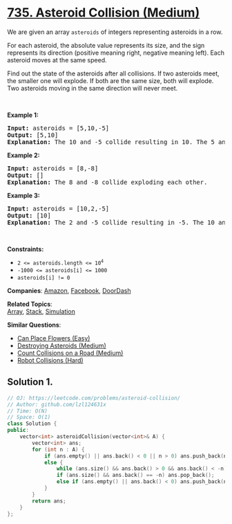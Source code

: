 # [735. Asteroid Collision (Medium)](https://leetcode.com/problems/asteroid-collision)

<p>We are given an array <code>asteroids</code> of integers representing asteroids in a row.</p>
<p>For each asteroid, the absolute value represents its size, and the sign represents its direction (positive meaning right, negative meaning left). Each asteroid moves at the same speed.</p>
<p>Find out the state of the asteroids after all collisions. If two asteroids meet, the smaller one will explode. If both are the same size, both will explode. Two asteroids moving in the same direction will never meet.</p>
<p>&nbsp;</p>
<p><strong class="example">Example 1:</strong></p>
<pre><strong>Input:</strong> asteroids = [5,10,-5]
<strong>Output:</strong> [5,10]
<strong>Explanation:</strong> The 10 and -5 collide resulting in 10. The 5 and 10 never collide.
</pre>
<p><strong class="example">Example 2:</strong></p>
<pre><strong>Input:</strong> asteroids = [8,-8]
<strong>Output:</strong> []
<strong>Explanation:</strong> The 8 and -8 collide exploding each other.
</pre>
<p><strong class="example">Example 3:</strong></p>
<pre><strong>Input:</strong> asteroids = [10,2,-5]
<strong>Output:</strong> [10]
<strong>Explanation:</strong> The 2 and -5 collide resulting in -5. The 10 and -5 collide resulting in 10.
</pre>
<p>&nbsp;</p>
<p><strong>Constraints:</strong></p>
<ul>
	<li><code>2 &lt;= asteroids.length &lt;= 10<sup>4</sup></code></li>
	<li><code>-1000 &lt;= asteroids[i] &lt;= 1000</code></li>
	<li><code>asteroids[i] != 0</code></li>
</ul>

**Companies**:
[Amazon](https://leetcode.com/company/amazon), [Facebook](https://leetcode.com/company/facebook), [DoorDash](https://leetcode.com/company/doordash)

**Related Topics**:  
[Array](https://leetcode.com/tag/array/), [Stack](https://leetcode.com/tag/stack/), [Simulation](https://leetcode.com/tag/simulation/)

**Similar Questions**:
* [Can Place Flowers (Easy)](https://leetcode.com/problems/can-place-flowers/)
* [Destroying Asteroids (Medium)](https://leetcode.com/problems/destroying-asteroids/)
* [Count Collisions on a Road (Medium)](https://leetcode.com/problems/count-collisions-on-a-road/)
* [Robot Collisions (Hard)](https://leetcode.com/problems/robot-collisions/)

## Solution 1.

```cpp
// OJ: https://leetcode.com/problems/asteroid-collision/
// Author: github.com/lzl124631x
// Time: O(N)
// Space: O(1)
class Solution {
public:
    vector<int> asteroidCollision(vector<int>& A) {
        vector<int> ans;
        for (int n : A) {
            if (ans.empty() || ans.back() < 0 || n > 0) ans.push_back(n);
            else {
                while (ans.size() && ans.back() > 0 && ans.back() < -n) ans.pop_back();
                if (ans.size() && ans.back() == -n) ans.pop_back();
                else if (ans.empty() || ans.back() < 0) ans.push_back(n);
            }
        }
        return ans;
    }
};
```